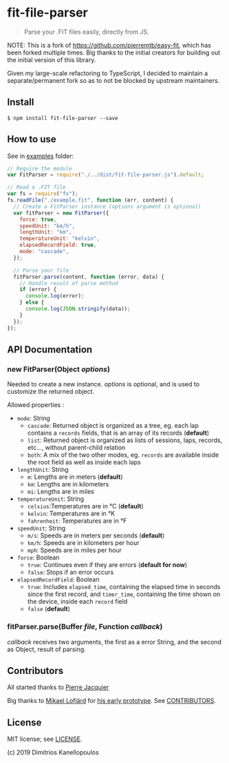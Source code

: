 # fit-file-parser

> Parse your .FIT files easily, directly from JS.

NOTE: This is a fork of https://github.com/pierremtb/easy-fit, which has been forked multiple times. Big thanks to the initial creators for building out the initial version of this library.

Given my large-scale refactoring to TypeScript, I decided to maintain a separate/permanent fork so as to not be blocked by upstream maintainers.

## Install

```
$ npm install fit-file-parser --save
```

## How to use

See in [examples](./examples) folder:

```javascript
// Require the module
var FitParser = require("./../dist/fit-file-parser.js").default;

// Read a .FIT file
var fs = require("fs");
fs.readFile("./example.fit", function (err, content) {
  // Create a FitParser instance (options argument is optional)
  var fitParser = new FitParser({
    force: true,
    speedUnit: "km/h",
    lengthUnit: "km",
    temperatureUnit: "kelvin",
    elapsedRecordField: true,
    mode: "cascade",
  });

  // Parse your file
  fitParser.parse(content, function (error, data) {
    // Handle result of parse method
    if (error) {
      console.log(error);
    } else {
      console.log(JSON.stringify(data));
    }
  });
});
```

## API Documentation

### new FitParser(Object _options_)

Needed to create a new instance. _options_ is optional, and is used to customize the returned object.

Allowed properties :

- `mode`: String
  - `cascade`: Returned object is organized as a tree, eg. each lap contains a `records` fields, that is an array of its records (**default**)
  - `list`: Returned object is organized as lists of sessions, laps, records, etc..., without parent-child relation
  - `both`: A mix of the two other modes, eg. `records` are available inside the root field as well as inside each laps
- `lengthUnit`: String
  - `m`: Lengths are in meters (**default**)
  - `km`: Lengths are in kilometers
  - `mi`: Lengths are in miles
- `temperatureUnit`: String
  - `celsius`:Temperatures are in °C (**default**)
  - `kelvin`: Temperatures are in °K
  - `fahrenheit`: Temperatures are in °F
- `speedUnit`: String
  - `m/s`: Speeds are in meters per seconds (**default**)
  - `km/h`: Speeds are in kilometers per hour
  - `mph`: Speeds are in miles per hour
- `force`: Boolean
  - `true`: Continues even if they are errors (**default for now**)
  - `false`: Stops if an error occurs
- `elapsedRecordField`: Boolean
  - `true`: Includes `elapsed_time`, containing the elapsed time in seconds since the first record, and `timer_time`, containing the time shown on the device, inside each `record` field
  - `false` (**default**)

### fitParser.parse(Buffer _file_, Function _callback_)

_callback_ receives two arguments, the first as a error String, and the second as Object, result of parsing.

## Contributors

All started thanks to [Pierre Jacquier](https://github.com/pierremtb)

Big thanks to [Mikael Lofjärd](https://github.com/mlofjard) for [his early prototype](https://github.com/mlofjard/jsonfit).
See [CONTRIBUTORS](./CONTRIBUTORS.md).

## License

MIT license; see [LICENSE](./LICENSE).

(c) 2019 Dimitrios Kanellopoulos
